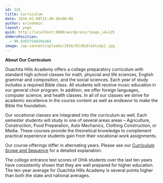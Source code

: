 ```yaml
---
id: 125
title: Curriculum
date: 2016-02-09T15:49:18+00:00
author: erinohmin
layout: page
guid: http://localhost:8080/wordpress/?page_id=125
ohHeroPosition:
  - 90.83557540194364
image: /wp-content/uploads/2016/03/BibleStudy1.jpg
---
```

**About Our Curriculum**

Ouachita Hills Academy offers a college preparatory curriculum with standard high school 
classes for math, physcial and life sciences, English grammar and composition, and the 
social sciences. Each year of study includes a required Bible class. All students will 
receive music education in our general choir program. In addition, we offer foreign 
languages, computer science, and health classes. In all of our classes we strive for 
academic excellence in the course content as well as endeavor to make the Bible the 
foundation.

Our vocational classes are integrated into the curriculum as well. Each semester students 
will study in one of several areas areas &#8211; Agriculture, Construction, Food 
Preparation, Auto Mechanics, Clothing Construction, or Media. These courses provide the 
theoretical knowledge to complement practical experience students gain from their vocational work assignments.

Our course offerings differ in alternating years. Please see our 
[Curriculum Scope and Sequence](/wp-content/uploads/2016/02/Curriculum-Scope-and-Sequence-OHA.pdf) 
for a detailed explanation.

The college entrance test scores of OHA students over the last ten years have consistently 
shown that they are well prepared for higher education. The ten-year average for Ouachita 
Hills Academy is several points higher than both the state and national averages.